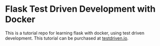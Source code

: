 # Flask Test Driven Development with Docker

This is a tutorial repo for learning flask with docker, using test driven development.  This tutorial can be purchased at [testdriven.io](https://testdriven.io). 